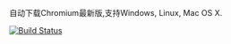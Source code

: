 自动下载Chromium最新版,支持Windows, Linux, Mac OS X.

[![Build Status](https://travis-ci.org/wndfly/auto_download_chromium.png?branch=master)](https://travis-ci.org/wndfly/auto_download_chromium)